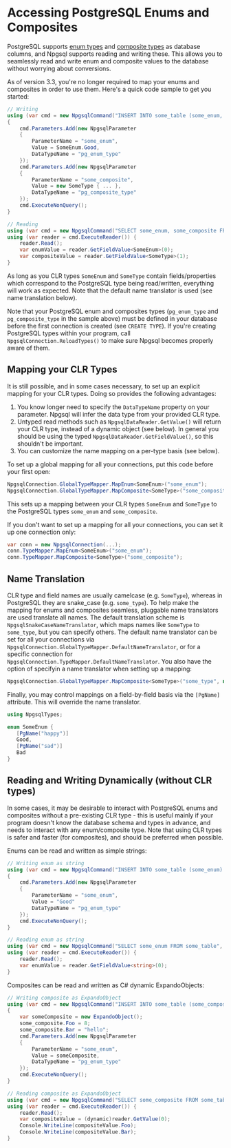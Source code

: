 # Accessing PostgreSQL Enums and Composites

PostgreSQL supports [enum types](http://www.postgresql.org/docs/current/static/datatype-enum.html) and [composite types](http://www.postgresql.org/docs/current/static/rowtypes.html) as database columns, and Npgsql supports reading and writing these. This allows you to seamlessly read and write enum and composite values to the database without worrying about conversions.

As of version 3.3, you're no longer required to map your enums and composites in order to use them. Here's a quick code sample to get you started:

```c#
// Writing
using (var cmd = new NpgsqlCommand("INSERT INTO some_table (some_enum, some_composite) VALUES (@p1, @p2)", Conn))
{
    cmd.Parameters.Add(new NpgsqlParameter
    {
        ParameterName = "some_enum",
        Value = SomeEnum.Good,
        DataTypeName = "pg_enum_type"
    });
    cmd.Parameters.Add(new NpgsqlParameter
    {
        ParameterName = "some_composite",
        Value = new SomeType { ... },
        DataTypeName = "pg_composite_type"
    });
    cmd.ExecuteNonQuery();
}

// Reading
using (var cmd = new NpgsqlCommand("SELECT some_enum, some_composite FROM some_table", Conn))
using (var reader = cmd.ExecuteReader()) {
    reader.Read();
    var enumValue = reader.GetFieldValue<SomeEnum>(0);
    var compositeValue = reader.GetFieldValue<SomeType>(1);
}
```

As long as you CLR types `SomeEnum` and `SomeType` contain fields/properties which correspond to the PostgreSQL type being read/written, everything will work as expected. Note that the default name translator is used (see name translation below).

Note that your PostgreSQL enum and composites types (`pg_enum_type` and `pg_composite_type` in the sample above) must be defined in your database before the first connection is created (see `CREATE TYPE`). If you're creating PostgreSQL types within your program, call `NpgsqlConnection.ReloadTypes()` to make sure Npgsql becomes properly aware of them.

## Mapping your CLR Types

It is still possible, and in some cases necessary, to set up an explicit mapping for your CLR types. Doing so provides the following advantages:
1. You know longer need to specify the `DataTypeName` property on your parameter. Npgsql will infer the data type from your provided CLR type.
2. Untyped read methods such as `NpgsqlDataReader.GetValue()` will return your CLR type, instead of a dynamic object (see below). In general you should be using the typed `NpgsqlDataReader.GetFieldValue()`, so this shouldn't be important.
3. You can customize the name mapping on a per-type basis (see below).

To set up a global mapping for all your connections, put this code before your first open:

```c#
NpgsqlConnection.GlobalTypeMapper.MapEnum<SomeEnum>("some_enum");
NpgsqlConnection.GlobalTypeMapper.MapComposite<SomeType>("some_composite");
```

This sets up a mapping between your CLR types `SomeEnum` and `SomeType` to the PostgreSQL types `some_enum` and `some_composite`.

If you don't want to set up a mapping for all your connections, you can set it up one connection only:

```c#
var conn = new NpgsqlConnection(...);
conn.TypeMapper.MapEnum<SomeEnum>("some_enum");
conn.TypeMapper.MapComposite<SomeType>("some_composite");
```

## Name Translation

CLR type and field names are usually camelcase (e.g. `SomeType`), whereas in PostgreSQL they are snake_case (e.g. `some_type`). To help make the mapping for enums and composites seamless, pluggable name translators are used translate all names. The default translation scheme is `NpgsqlSnakeCaseNameTranslator`, which maps names like `SomeType` to `some_type`, but you can specify others. The default name translator can be set for all your connections via `NpgsqlConnection.GlobalTypeMapper.DefaultNameTranslator`, or for a specific connection for `NpgsqlConnection.TypeMapper.DefaultNameTranslator`. You also have the option of specifyin a name translator when setting up a mapping:

```c#
NpgsqlConnection.GlobalTypeMapper.MapComposite<SomeType>("some_type", new NpgsqlNullNameTranslator());
```

Finally, you may control mappings on a field-by-field basis via the `[PgName]` attribute. This will override the name translator.

```c#
using NpgsqlTypes;

enum SomeEnum {
   [PgName("happy")]
   Good,
   [PgName("sad")]
   Bad
}
```

## Reading and Writing Dynamically (without CLR types)

In some cases, it may be desirable to interact with PostgreSQL enums and composites without a pre-existing CLR type - this is useful mainly if your program doesn't know the database schema and types in advance, and needs to interact with any enum/composite type. Note that using CLR types is safer and faster (for composites), and should be preferred when possible.

Enums can be read and written as simple strings:

```c#
// Writing enum as string
using (var cmd = new NpgsqlCommand("INSERT INTO some_table (some_enum) VALUES (@p1)", Conn))
{
    cmd.Parameters.Add(new NpgsqlParameter
    {
        ParameterName = "some_enum",
        Value = "Good"
        DataTypeName = "pg_enum_type"
    });
    cmd.ExecuteNonQuery();
}

// Reading enum as string
using (var cmd = new NpgsqlCommand("SELECT some_enum FROM some_table", Conn))
using (var reader = cmd.ExecuteReader()) {
    reader.Read();
    var enumValue = reader.GetFieldValue<string>(0);
}
```

Composites can be read and written as C# dynamic ExpandoObjects:

```c#
// Writing composite as ExpandoObject
using (var cmd = new NpgsqlCommand("INSERT INTO some_table (some_composite) VALUES (@p1)", Conn))
{
    var someComposite = new ExpandoObject();
    some_composite.Foo = 8;
    some_composite.Bar = "hello";
    cmd.Parameters.Add(new NpgsqlParameter
    {
        ParameterName = "some_enum",
        Value = someComposite,
        DataTypeName = "pg_enum_type"
    });
    cmd.ExecuteNonQuery();
}

// Reading composite as ExpandoObject
using (var cmd = new NpgsqlCommand("SELECT some_composite FROM some_table", Conn))
using (var reader = cmd.ExecuteReader()) {
    reader.Read();
    var compositeValue = (dynamic)reader.GetValue(0);
    Console.WriteLine(compositeValue.Foo);
    Console.WriteLine(compositeValue.Bar);
}
```
